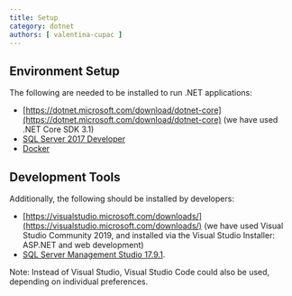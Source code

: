 ```yaml
---
title: Setup
category: dotnet
authors: [ valentina-cupac ]
---
```


## Environment Setup

The following are needed to be installed to run .NET applications:

* [https://dotnet.microsoft.com/download/dotnet-core](https://dotnet.microsoft.com/download/dotnet-core) \(we have used .NET Core SDK 3.1\)
* [SQL Server 2017 Developer](https://www.microsoft.com/en-us/sql-server/sql-server-downloads)
* [Docker](https://docs.docker.com/get-docker/)

## Development Tools

Additionally, the following should be installed by developers:

* [https://visualstudio.microsoft.com/downloads/](https://visualstudio.microsoft.com/downloads/) \(we have used Visual Studio Community 2019, and installed via the Visual Studio Installer: ASP.NET and web development\)
* [SQL Server Management Studio 17.9.1](https://docs.microsoft.com/en-us/sql/ssms/download-sql-server-management-studio-ssms?view=sql-server-2017).

Note: Instead of Visual Studio, Visual Studio Code could also be used, depending on individual preferences.